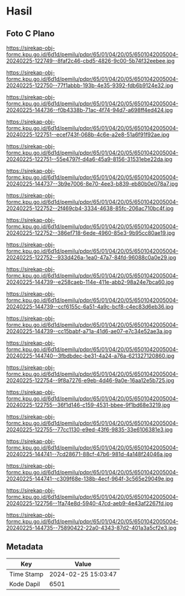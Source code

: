 # Hasil

## Foto C Plano

https://sirekap-obj-formc.kpu.go.id/6d1d/pemilu/pdpr/65/01/04/20/05/6501042005004-20240225-122749--8faf2c46-cbd5-4826-9c00-5b74f32eebee.jpg

https://sirekap-obj-formc.kpu.go.id/6d1d/pemilu/pdpr/65/01/04/20/05/6501042005004-20240225-122750--77f1abbb-193b-4e35-9392-fdb6b9124e32.jpg

https://sirekap-obj-formc.kpu.go.id/6d1d/pemilu/pdpr/65/01/04/20/05/6501042005004-20240225-144736--f0b4338b-71ac-4f74-94d7-a698ff4ed424.jpg

https://sirekap-obj-formc.kpu.go.id/6d1d/pemilu/pdpr/65/01/04/20/05/6501042005004-20240225-122751--ecef743f-068b-4c6e-a2e8-51a6f91f92ae.jpg

https://sirekap-obj-formc.kpu.go.id/6d1d/pemilu/pdpr/65/01/04/20/05/6501042005004-20240225-122751--55e4797f-d4a6-45a9-8156-31531ebe22da.jpg

https://sirekap-obj-formc.kpu.go.id/6d1d/pemilu/pdpr/65/01/04/20/05/6501042005004-20240225-144737--3b9e7006-8e70-4ee3-b839-eb80b0e078a7.jpg

https://sirekap-obj-formc.kpu.go.id/6d1d/pemilu/pdpr/65/01/04/20/05/6501042005004-20240225-122752--2f469cb4-3334-4638-85fc-206ac710bc4f.jpg

https://sirekap-obj-formc.kpu.go.id/6d1d/pemilu/pdpr/65/01/04/20/05/6501042005004-20240225-122752--386ef718-6ede-4960-85e3-9b95cc80ae19.jpg

https://sirekap-obj-formc.kpu.go.id/6d1d/pemilu/pdpr/65/01/04/20/05/6501042005004-20240225-122752--933d426a-1ea0-47a7-84fd-96088c0a0e29.jpg

https://sirekap-obj-formc.kpu.go.id/6d1d/pemilu/pdpr/65/01/04/20/05/6501042005004-20240225-144739--e258caeb-114e-411e-abb2-98a24e7bca60.jpg

https://sirekap-obj-formc.kpu.go.id/6d1d/pemilu/pdpr/65/01/04/20/05/6501042005004-20240225-144739--ccf6155c-6a51-4a9c-bcf8-c4ec83d6eb36.jpg

https://sirekap-obj-formc.kpu.go.id/6d1d/pemilu/pdpr/65/01/04/20/05/6501042005004-20240225-144739--cc15babf-a71a-41d6-ae07-e7c34e52ae3a.jpg

https://sirekap-obj-formc.kpu.go.id/6d1d/pemilu/pdpr/65/01/04/20/05/6501042005004-20240225-144740--3fbdbdec-be31-4a24-a76a-621327120860.jpg

https://sirekap-obj-formc.kpu.go.id/6d1d/pemilu/pdpr/65/01/04/20/05/6501042005004-20240225-122754--9f8a7276-e9eb-4d46-9a0e-16aa12e5b725.jpg

https://sirekap-obj-formc.kpu.go.id/6d1d/pemilu/pdpr/65/01/04/20/05/6501042005004-20240225-122755--36f1d146-c159-4531-bbee-9f1bd68e3219.jpg

https://sirekap-obj-formc.kpu.go.id/6d1d/pemilu/pdpr/65/01/04/20/05/6501042005004-20240225-122755--77cc1130-e9ed-43f6-9835-33e6106381e3.jpg

https://sirekap-obj-formc.kpu.go.id/6d1d/pemilu/pdpr/65/01/04/20/05/6501042005004-20240225-144741--7cd28671-88cf-47b6-981d-4a148f24046a.jpg

https://sirekap-obj-formc.kpu.go.id/6d1d/pemilu/pdpr/65/01/04/20/05/6501042005004-20240225-144741--c309f68e-138b-4ecf-964f-3c565e29049e.jpg

https://sirekap-obj-formc.kpu.go.id/6d1d/pemilu/pdpr/65/01/04/20/05/6501042005004-20240225-122756--1fa74e8d-5940-47cd-aeb9-4e43af2267fd.jpg

https://sirekap-obj-formc.kpu.go.id/6d1d/pemilu/pdpr/65/01/04/20/05/6501042005004-20240225-144735--75890422-22a0-4343-87d2-401a3a5cf2e3.jpg


## Metadata

| Key        | Value               |
| ---------- | ------------------- |
| Time Stamp | 2024-02-25 15:03:47 |
| Kode Dapil | 6501                |



